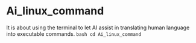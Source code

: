 # Ai_linux_command
It is about using the terminal to let AI assist in translating human language into executable commands.
```bash cd Ai_linux_command ```
